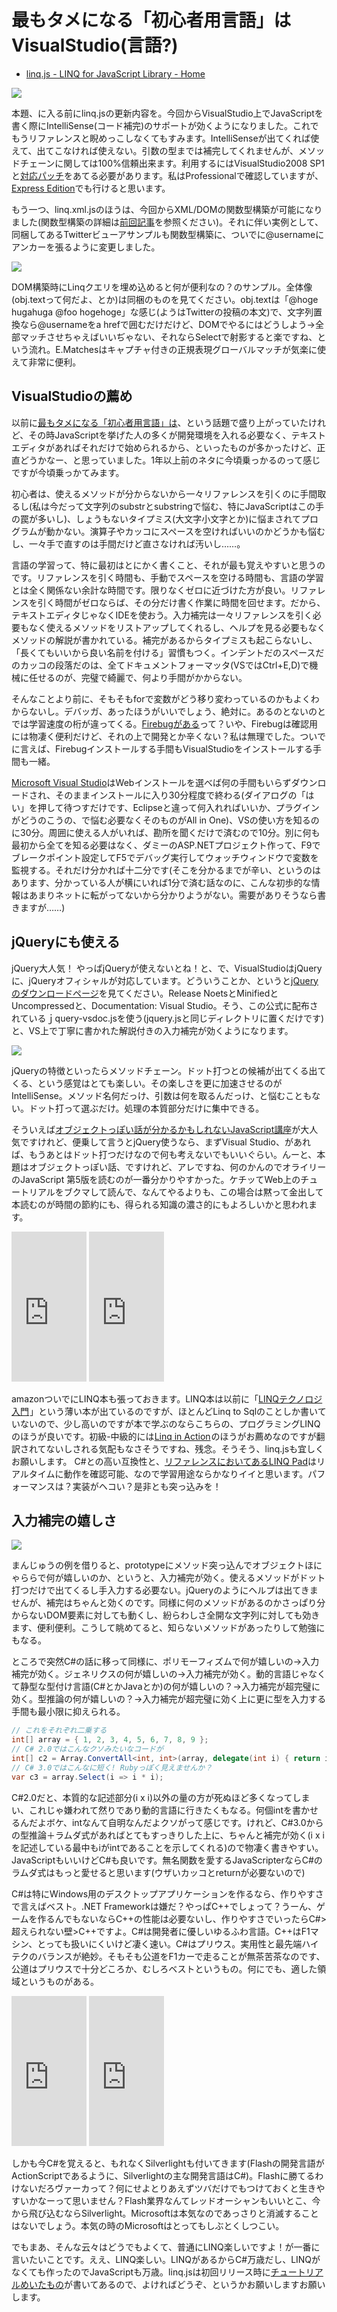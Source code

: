 # 最もタメになる「初心者用言語」はVisualStudio(言語?)

* [linq.js - LINQ for JavaScript Library - Home](http://linqjs.codeplex.com/ "linq.js - LINQ for JavaScript Library - Home")

<p class="noindent">
	<img src="http://neue.cc/wp-content/uploads/image/linqjsintellisense.jpg">
</p>

本題、に入る前にlinq.jsの更新内容を。今回からVisualStudio上でJavaScriptを書く際にIntelliSense(コード補完)のサポートが効くようになりました。これでもうリファレンスと睨めっこしなくてもすみます。IntelliSenseが出てくれば使えて、出てこなければ使えない。引数の型までは補完してくれませんが、メソッドチェーンに関しては100%信頼出来ます。利用するにはVisualStudio2008 SP1と[対応パッチ](http://code.msdn.microsoft.com/KB958502/Release/ProjectReleases.aspx?ReleaseId=1736 "KB958502 - JScript Editor support for “-vsdoc.js” IntelliSense doc. files - Release: KB958502")をあてる必要があります。私はProfessionalで確認していますが、[Express Edition](http://www.microsoft.com/japan/msdn/vstudio/Express/)でも行けると思います。

もう一つ、linq.xml.jsのほうは、今回からXML/DOMの関数型構築が可能になりました(関数型構築の詳細は[前回記事](http://neue.cc/2009/05/29_163.html "neue cc - DOMの関数型構築")を参照ください)。それに伴い実例として、同梱してあるTwitterビューアサンプルも関数型構築に、ついでに@usernameにアンカーを張るように変更しました。

<p class="noindent">
	<img src="http://neue.cc/wp-content/uploads/image/linqtoxmltodom.jpg">
</p>

DOM構築時にLinqクエリを埋め込めると何が便利なの？のサンプル。全体像(obj.textって何だよ、とか)は同梱のものを見てください。obj.textは「@hoge hugahuga @foo hogehoge」な感じ(ようはTwitterの投稿の本文)で、文字列置換なら@usernameをa hrefで囲むだけだけど、DOMでやるにはどうしよう→全部マッチさせちゃえばいいぢゃない、それならSelectで射影すると楽ですね、という流れ。E.Matchesはキャプチャ付きの正規表現グローバルマッチが気楽に使えて非常に便利。

VisualStudioの薦め
---
以前に[最もタメになる「初心者用言語」は](http://generation1986.g.hatena.ne.jp/ukstudio/20080204/1202113687)、という話題で盛り上がっていたけれど、その時JavaScriptを挙げた人の多くが開発環境を入れる必要なく、テキストエディタがあればそれだけで始められるから、といったものが多かったけど、正直どうかなー、と思っていました。1年以上前のネタに今頃乗っかるのって感じですが今頃乗っかてみます。

初心者は、使えるメソッドが分からないから一々リファレンスを引くのに手間取るし(私は今だって文字列のsubstrとsubstringで悩む、特にJavaScriptはこの手の罠が多いし)、しょうもないタイプミス(大文字小文字とか)に悩まされてプログラムが動かない。演算子やカッコにスペースを空ければいいのかどうかも悩むし、一々手で直すのは手間だけど直さなければ汚いし……。

言語の学習って、特に最初はとにかく書くこと、それが最も覚えやすいと思うのです。リファレンスを引く時間も、手動でスペースを空ける時間も、言語の学習とは全く関係ない余計な時間です。限りなくゼロに近づけた方が良い。リファレンスを引く時間がゼロならば、その分だけ書く作業に時間を回せます。だから、テキストエディタじゃなくIDEを使おう。入力補完は一々リファレンスを引く必要もなく使えるメソッドをリストアップしてくれるし、ヘルプを見る必要もなくメソッドの解説が書かれている。補完があるからタイプミスも起こらないし、「長くてもいいから良い名前を付ける」習慣もつく。インデントだのスペースだのカッコの段落だのは、全てドキュメントフォーマッタ(VSではCtrl+E,D)で機械に任せるのが、完璧で綺麗で、何より手間がかからない。

そんなことより前に、そもそもforで変数がどう移り変わっているのかもよくわからないし。デバッガ、あったほうがいいでしょう、絶対に。あるのとないのとでは学習速度の桁が違ってくる。[Firebugがある](http://gihyo.jp/dev/feature/01/firebug)って？いや、Firebugは確認用には物凄く便利だけど、それの上で開発とか辛くない？私は無理でした。ついでに言えば、Firebugインストールする手間もVisualStudioをインストールする手間も一緒。

[Microsoft Visual Studio](http://www.microsoft.com/japan/msdn/vstudio/Express/ "Microsoft Visual Studio 2008 Express Edition")はWebインストールを選べば何の手間もいらずダウンロードされ、そのままインストールに入り30分程度で終わる(ダイアログの「はい」を押して待つすだけです、Eclipseと違って何入れればいいか、プラグインがどうのこうの、で悩む必要なくそのものがAll in One)、VSの使い方を知るのに30分。周囲に使える人がいれば、勘所を聞くだけで済むので10分。別に何も最初から全てを知る必要はなく、ダミーのASP.NETプロジェクト作って、F9でブレークポイント設定してF5でデバッグ実行してウォッチウィンドウで変数を監視する。それだけ分かれば十二分です(そこを分かるまでが辛い、というのはあります、分かっている人が横にいれば1分で済む話なのに、こんな初歩的な情報はあまりネットに転がってないから分かりようがない。需要がありそうなら書きますが……)


jQueryにも使える
---
jQuery大人気！ やっぱjQueryが使えないとね！と、で、VisualStudioはjQueryに、jQueryオフィシャルが対応しています。どういうことか、というと[jQueryのダウンロードページ](http://docs.jquery.com/Downloading_jQuery)を見てください。Release NoetsとMinifiedとUncompressedと、Documentation: Visual Studio。そう、この公式に配布されているｊquery-vsdoc.jsを使う(jquery.jsと同じディレクトリに置くだけです)と、VS上で丁寧に書かれた解説付きの入力補完が効くようになります。

<p class="noindent">
	<img src="http://neue.cc/wp-content/uploads/image/jqueryintellisense.jpg">
</p>

jQueryの特徴といったらメソッドチェーン。ドット打つとの候補が出てくる出てくる、という感覚はとても楽しい。その楽しさを更に加速させるのがIntelliSense。メソッド名何だっけ、引数は何を取るんだっけ、と悩むこともない。ドット打って選ぶだけ。処理の本質部分だけに集中できる。

そういえば[オブジェクトっぽい話が分かるかもしれないJavaScript講座](http://gyauza.egoism.jp/clip/archives/2009/05/javascript-oop1/)が大人気ですけれど、便乗して言うとjQuery使うなら、まずVisual Studio、があれば、もうあとはドット打つだけなので何も考えないでもいいぐらい。んーと、本題はオブジェクトっぽい話、ですけれど、アレですね、何のかんのでオライリーのJavaScript 第5版を読むのが一番分かりやすかった。ケチッてWeb上のチュートリアルをブクマして読んで、なんてやるよりも、この場合は黙って金出して本読むのが時間の節約にも、得られる知識の濃さ的にもよろしいかと思われます。

<iframe src="http://rcm-jp.amazon.co.jp/e/cm?t=ilsgeometrati-22&o=9&p=8&l=as1&asins=4891006188&md=1X69VDGQCMF7Z30FM082&fc1=000000&IS2=1&lt1=_blank&m=amazon&lc1=0000FF&bc1=000000&bg1=FFFFFF&f=ifr" style="width:120px;height:240px;" scrolling="no" marginwidth="0" marginheight="0" frameborder="0"></iframe>
<iframe src="http://rcm-jp.amazon.co.jp/e/cm?t=ilsgeometrati-22&o=9&p=8&l=as1&asins=4873113296&md=1X69VDGQCMF7Z30FM082&fc1=000000&IS2=1&lt1=_blank&m=amazon&lc1=0000FF&bc1=000000&bg1=FFFFFF&f=ifr" style="width:120px;height:240px;" scrolling="no" marginwidth="0" marginheight="0" frameborder="0"></iframe>


amazonついでにLINQ本も張っておきます。LINQ本は以前に「<a href="http://www.amazon.co.jp/gp/product/4891006048?ie=UTF8&tag=ilsgeometrati-22&linkCode=as2&camp=247&creative=7399&creativeASIN=4891006048">LINQテクノロジ入門</a><img src="http://www.assoc-amazon.jp/e/ir?t=ilsgeometrati-22&l=as2&o=9&a=4891006048" width="1" height="1" border="0" alt="" style="border:none !important; margin:0px !important;" />」という薄い本が出ているのですが、ほとんどLinq to Sqlのことしか書いていないので、少し高いのですが本で学ぶのならこちらの、プログラミングLINQのほうが良いです。初級-中級的には<a href="http://www.amazon.co.jp/gp/product/1933988169?ie=UTF8&tag=ilsgeometrati-22&linkCode=as2&camp=247&creative=7399&creativeASIN=1933988169">Linq in Action</a><img src="http://www.assoc-amazon.jp/e/ir?t=ilsgeometrati-22&l=as2&o=9&a=1933988169" width="1" height="1" border="0" alt="" style="border:none !important; margin:0px !important;" />のほうがお薦めなのですが翻訳されてないしされる気配もなさそうですね、残念。そうそう、linq.jsも宜しくお願いします。
C#との高い互換性と、[リファレンスにおいてあるLINQ Pad](http://neue.cc/reference.htm "linq.js Reference")はリアルタイムに動作を確認可能、なので学習用途ならかなりイイと思います。パフォーマンスは？実装がヘコい？是非とも突っ込みを！


入力補完の嬉しさ
--
<p class="noindent">
	<img src="http://neue.cc/wp-content/uploads/image/vsintellisense.jpg">
</p>

まんじゅうの例を借りると、prototypeにメソッド突っ込んでオブジェクトほにゃららで何が嬉しいのか、というと、入力補完が効く。使えるメソッドがドット打つだけで出てくるし手入力する必要ない。jQueryのようにヘルプは出てきませんが、補完はちゃんと効くのです。同様に何のメソッドがあるのかさっぱり分からないDOM要素に対しても動くし、紛らわしさ全開な文字列に対しても効きます、便利便利。こうして眺めてると、知らないメソッドがあったりして勉強にもなる。

ところで突然C#の話に移って同様に、ポリモーフィズムで何が嬉しいの→入力補完が効く。ジェネリクスの何が嬉しいの→入力補完が効く。動的言語じゃなくて静型な型付け言語(C#とかJavaとか)の何が嬉しいの？→入力補完が超完璧に効く。型推論の何が嬉しいの？→入力補完が超完璧に効く上に更に型を入力する手間も最小限に抑えられる。

```csharp
// これをそれぞれ二乗する
int[] array = { 1, 2, 3, 4, 5, 6, 7, 8, 9 };
// C# 2.0ではこんなクソみたいなコードが
int[] c2 = Array.ConvertAll<int, int>(array, delegate(int i) { return i * i; });
// C# 3.0ではこんなに短く! Rubyっぽく見えませんか？
var c3 = array.Select(i => i * i);
```

C#2.0だと、本質的な記述部分(i x i)以外の量の方が死ぬほど多くなってしまい、これじゃ嫌われて然りであり動的言語に行きたくもなる。何個intを書かせるんだよボケ、intなんて自明なんだよクソがって感じです。けれど、C#3.0からの型推論＋ラムダ式があればとてもすっきりした上に、ちゃんと補完が効く(i x iを記述している最中もiがintであることを示してくれる)ので物凄く書きやすい。JavaScriptもいいけどC#も良いです。無名関数を愛するJavaScripterならC#のラムダ式はもっと愛せると思います(ウザいカッコとreturnが必要ないので)

C#は特にWindows用のデスクトップアプリケーションを作るなら、作りやすさで言えばベスト。.NET Frameworkは嫌だ？やっぱC++でしょって？うーん、ゲームを作るんでもないならC++の性能は必要ないし、作りやすさでいったらC#>超えられない壁>C++ですよ。C#は開発者に優しいゆるふわ言語。C++はF1マシン、とっても扱いにくいけど凄く速い。C#はプリウス。実用性と最先端ハイテクのバランスが絶妙。そもそも公道をF1カーで走ることが無茶苦茶なのです、公道はプリウスで十分どころか、むしろベストというもの。何にでも、適した領域というものがある。

<iframe src="http://rcm-jp.amazon.co.jp/e/cm?t=ilsgeometrati-22&o=9&p=8&l=as1&asins=4873113962&md=1X69VDGQCMF7Z30FM082&fc1=000000&IS2=1&lt1=_blank&m=amazon&lc1=0000FF&bc1=000000&bg1=FFFFFF&f=ifr" style="width:120px;height:240px;" scrolling="no" marginwidth="0" marginheight="0" frameborder="0"></iframe>
<iframe src="http://rcm-jp.amazon.co.jp/e/cm?t=ilsgeometrati-22&o=9&p=8&l=as1&asins=4891006072&md=1X69VDGQCMF7Z30FM082&fc1=000000&IS2=1&lt1=_blank&m=amazon&lc1=0000FF&bc1=000000&bg1=FFFFFF&f=ifr" style="width:120px;height:240px;" scrolling="no" marginwidth="0" marginheight="0" frameborder="0"></iframe>

しかも今C#を覚えると、もれなくSilverlightも付いてきます(Flashの開発言語がActionScriptであるように、Silverlightの主な開発言語はC#)。Flashに勝てるわけないだろヴァーカって？何にせよとりあえずツバだけでもつけておくと生きやすいかなーって思いません？Flash業界なんてレッドオーシャンもいいとこ、今から飛び込むならSilverlight。Microsoftは本気なのであっさりと消滅することはないでしょう。本気の時のMicrosoftはとってもしぶとくしつこい。

でもまあ、そんな云々はどうでもよくて、普通にLINQ楽しいですよ！が一番に言いたいことです。ええ、LINQ楽しい。LINQがあるからC#万歳だし、LINQがなくても作ったのでJavaScriptも万歳。linq.jsは初回リリース時に[チュートリアルめいたもの](http://neue.cc/2009/04/04_145.html "neue cc - linq.js - JavaScript用LINQライブラリ")が書いてあるので、よければどうぞ、というかお願いしますお願いします。
